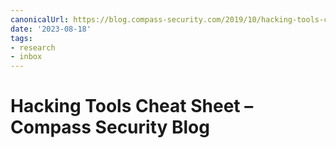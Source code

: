 ```yaml
---
canonicalUrl: https://blog.compass-security.com/2019/10/hacking-tools-cheat-sheet/
date: '2023-08-18'
tags:
- research
- inbox
---
```


# Hacking Tools Cheat Sheet – Compass Security Blog